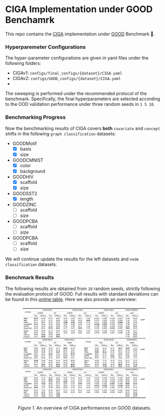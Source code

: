 # CIGA Implementation under GOOD Benchamrk
This repo contains the [CIGA](https://github.com/LFhase/CIGA) implementation under [GOOD](https://github.com/divelab/GOOD) Benchmark 🚀.


### Hyperparemeter Configurations
The hyper-parameter configurations are given in yaml files under the following folders:
- CIGAv1: `configs/final_configs/{dataset}/CIGA.yaml`
- CIGAv2: `configs/GOOD_configs/{dataset}/CIGA.yaml`
- 
The sweeping is performed under the recommended protocol of the benchmark.
Specifically, the final hyperparameters are selected according to the OOD validation performance under three random seeds in `1 5 10`.

### Benchmarking Progress
Now the benchmarking results of CIGA covers **both** `covariate` and `concept` shifts in the following `graph classification` datasets:
- GOODMotif
  - [x] basis
  - [x] size
- GOODCMNIST
  - [x] color
  - [x] background
- GOODHIV
  - [x] scaffold
  - [x] size
- GOODSST2
  - [x] length
- GOODZINC
  - [ ] scaffold
  - [ ] size
- GOODPCBA
  - [ ] scaffold
  - [ ] size
- GOODPCBA
  - [ ] scaffold
  - [ ] size

We will continue update the results for the left datasets and `node classification` datasets.


### Benchmark Results
The following results are obtained from `10` random seeds, strictly following the evaluation protocol of GOOD.
Full results with standard deviations can be found in this [online table](https://docs.google.com/spreadsheets/d/1_v38zrC6d4pq6Xq4DL9z1eYQb6SCFmU4m-jAewXK_9I/edit?usp=sharing).
Here we also provide an overview:

<p align="center"><img src="./results/CIGA-GOOD-results_230104.png" width=80% height=80%></p>
<p align="center"><em>Figure 1.</em> An overview of CIGA performances on GOOD datasets.</p>
